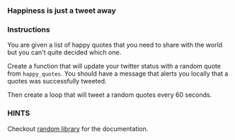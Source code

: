 ### Happiness is just a tweet away


### Instructions

You are given a list of happy quotes that you need to share with the world but you can't quite decided which one.

Create a function that will update your twitter status with a random quote from `happy_quotes`. You should have a message that alerts you locally that a quotes was successfully tweeted.

Then create a loop that will tweet a random quotes every 60 seconds.

### HINTS

Checkout [random library](https://docs.python.org/2/library/random.html) for the documentation.
